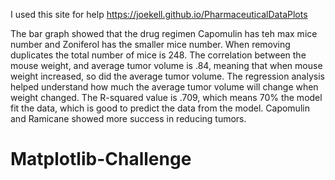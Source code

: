 I used this site for help https://joekell.github.io/PharmaceuticalDataPlots

The bar graph showed that the drug regimen Capomulin has teh max mice number and Zoniferol has the smaller mice number. When removing duplicates the total number of mice is 248.
The correlation between the mouse weight, and average tumor volume is .84, meaning that when mouse weight increased, so did the average tumor volume. 
The regression analysis helped understand how much the average tumor volume will change when weight changed. The R-squared value is .709, which means 70% the model fit the data, which is good to predict the data from the model.
Capomulin and Ramicane showed more success in reducing tumors.

# Matplotlib-Challenge
